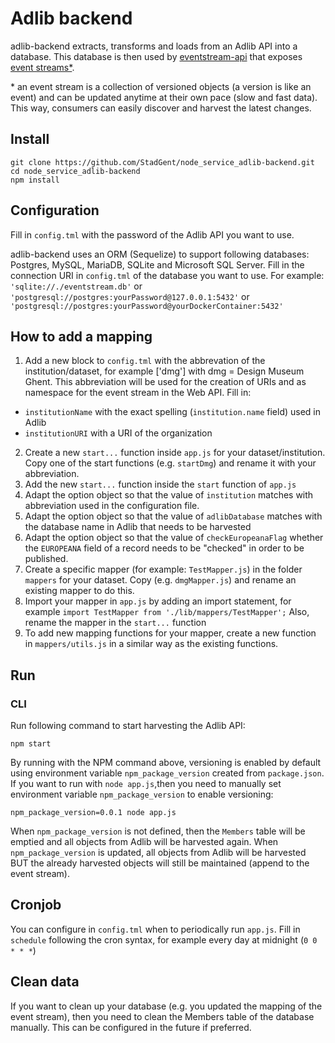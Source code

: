 # Adlib backend

adlib-backend extracts, transforms and loads from an Adlib API into a database.
This database is then used by [eventstream-api](https://github.com/StadGent/node_service_eventstream-api) that exposes [event streams*](https://github.com/TREEcg/specification/tree/master/examples/eventstreams).

\* an event stream is a collection of versioned objects (a version is like an event) and can be updated anytime at their own pace (slow and fast data). This way, consumers can easily discover and harvest the latest changes.

## Install

```
git clone https://github.com/StadGent/node_service_adlib-backend.git
cd node_service_adlib-backend
npm install
```

## Configuration

Fill in `config.tml` with the password of the Adlib API you want to use.

adlib-backend uses an ORM (Sequelize) to support following databases: Postgres, MySQL, MariaDB, SQLite and Microsoft SQL Server.
Fill in the connection URI in `config.tml` of the database you want to use. For example: `'sqlite://./eventstream.db'` or `'postgresql://postgres:yourPassword@127.0.0.1:5432'` or `'postgresql://postgres:yourPassword@yourDockerContainer:5432'`

## How to add a mapping

1) Add a new block to `config.tml` with the abbrevation of the institution/dataset, for example ['dmg'] with dmg = Design Museum Ghent.
This abbreviation will be used for the creation of URIs and as namespace for the event stream in the Web API. Fill in:
* `institutionName` with the exact spelling (`institution.name` field) used in Adlib
* `institutionURI` with a URI of the organization

2) Create a new `start...` function inside `app.js` for your dataset/institution. Copy one of the start functions (e.g. `startDmg`) and rename it with your abbreviation.
3) Add the new `start...` function inside the `start` function of `app.js` 
4) Adapt the option object so that the value of `institution` matches with abbreviation used in the configuration file.
5) Adapt the option object so that the value of `adlibDatabase` matches with the database name in Adlib that needs to be harvested
6) Adapt the option object so that the value of `checkEuropeanaFlag` whether the `EUROPEANA` field of a record needs to be "checked" in order to be published.
7) Create a specific mapper (for example: `TestMapper.js`) in the folder `mappers` for your dataset. Copy (e.g. `dmgMapper.js`) and rename an existing mapper to do this.
8) Import your mapper in `app.js` by adding an import statement, for example `import TestMapper from './lib/mappers/TestMapper';` Also, rename the mapper in the `start...` function
9) To add new mapping functions for your mapper, create a new function in `mappers/utils.js` in a similar way as the existing functions.

## Run

### CLI

Run following command to start harvesting the Adlib API:

```
npm start
```

By running with the NPM command above, versioning is enabled by default using environment variable `npm_package_version` created from `package.json`.
If you want to run with `node app.js`,then you need to manually set environment variable `npm_package_version` to enable versioning:
```
npm_package_version=0.0.1 node app.js
```

When `npm_package_version` is not defined, then the `Members` table will be emptied and all objects from Adlib will be harvested again.
When `npm_package_version` is updated, all objects from Adlib will be harvested BUT the already harvested objects will still be maintained (append to the event stream).

## Cronjob

You can configure in `config.tml` when to periodically run `app.js`.
Fill in `schedule` following the cron syntax, for example every day at midnight (`0 0 * * *`)


## Clean data

If you want to clean up your database (e.g. you updated the mapping of the event stream), then you need to clean the Members table of the database manually.
This can be configured in the future if preferred.
